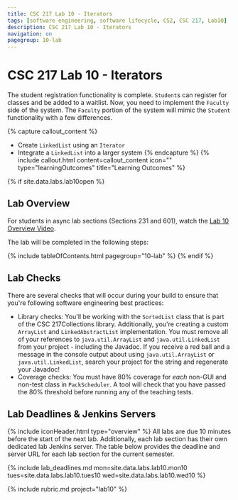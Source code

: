 ```yaml
---
title: CSC 217 Lab 10 - Iterators
tags: [software engineering, software lifecycle, CS2, CSC 217, Lab10]
description: CSC 217 Lab 10 - Iterators
navigation: on
pagegroup: 10-lab
---
```

# CSC 217 Lab 10 - Iterators
The student registration functionality is complete.  `Student`s can register for classes and be added to a waitlist.  Now, you need to implement the `Faculty` side of the system.  The `Faculty` portion of the system will mimic the `Student` functionality with a few differences.
  

{% capture callout_content %}
  * Create `LinkedList` using an `Iterator`
  * Integrate a `LinkedList` into a larger system
{% endcapture %}
{% include callout.html content=callout_content icon="" type="learningOutcomes" title="Learning Outcomes" %}


{% if site.data.labs.lab10open %}
## Lab Overview
For students in async lab sections (Sections 231 and 601), watch the [Lab 10 Overview Video](https://ncsu.hosted.panopto.com/Panopto/Pages/Viewer.aspx?id=a9b1fb4d-bbfd-4452-a90a-ae6c01394b99).

The lab will be completed in the following steps:

{% include tableOfContents.html pagegroup="10-lab" %}
{% endif %}

## Lab Checks
There are several checks that will occur during your build to ensure that you're following software engineering best practices:

  * Library checks: You'll be working with the `SortedList` class that is part of the CSC 217Collections library.  Additionally, you're creating a custom `ArrayList` and `LinkedAbstractList` implementation.  You must remove all of your references to `java.util.ArrayList` and `java.util.LinkedList` from your project - including the Javadoc.  If you receive a red ball and a message in the console output about using `java.util.ArrayList` or `java.util.LinkedList`, search your project for the string and regenerate your Javadoc!
  * Coverage checks: You must have 80% coverage for *each* non-GUI and non-test class in `PackScheduler`.  A tool will check that you have passed the 80% threshold before running any of the teaching tests.


## Lab Deadlines & Jenkins Servers
{% include iconHeader.html type="overview" %}
All labs are due 10 minutes before the start of the next lab.  Additionally, each lab section has their own dedicated lab Jenkins server.  The table below provides the deadline and server URL for each lab section for the current semester.

{% include lab_deadlines.md mon=site.data.labs.lab10.mon10 tues=site.data.labs.lab10.tues10 wed=site.data.labs.lab10.wed10 %}

{% include rubric.md project="lab10"  %} 

